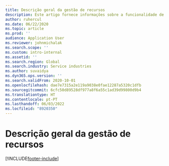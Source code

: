```yaml
---
title: Descrição geral da gestão de recursos
description: Este artigo fornece informações sobre a funcionalidade de Gestão de recursos no Dynamics 365 Project Operations.
author: ruhercul
ms.date: 06/22/2020
ms.topic: article
ms.prod: ''
audience: Application User
ms.reviewer: johnmichalak
ms.search.scope: ''
ms.custom: intro-internal
ms.assetid: ''
ms.search.region: Global
ms.search.industry: Service industries
ms.author: suvaidya
ms.dyn365.ops.version: ''
ms.search.validFrom: 2020-10-01
ms.openlocfilehash: dae7e7315a2e119a9038e0fae12287a5320c1dfb
ms.sourcegitcommit: 6cfc50d89528df977a8f6a55c1ad39d99800d9b4
ms.translationtype: HT
ms.contentlocale: pt-PT
ms.lasthandoff: 06/03/2022
ms.locfileid: "8920350"
---
```

# <a name="resource-management-overview"></a>Descrição geral da gestão de recursos


[!INCLUDE[footer-include](../includes/footer-banner.md)]